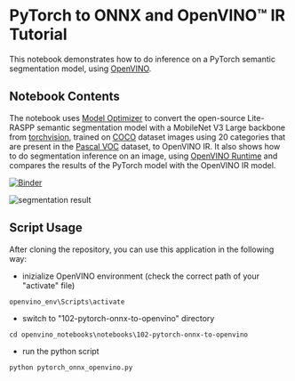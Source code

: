# PyTorch to ONNX and OpenVINO™ IR Tutorial
This notebook demonstrates how to do inference on a PyTorch semantic segmentation model, using [OpenVINO](https://github.com/openvinotoolkit/openvino).

Notebook Contents
-
The notebook uses [Model Optimizer](https://docs.openvino.ai/latest/openvino_docs_MO_DG_Deep_Learning_Model_Optimizer_DevGuide.html) to convert the open-source Lite-RASPP semantic segmentation model with a MobileNet V3 Large backbone from [torchvision](https://pytorch.org/vision/main/models/lraspp.html), trained on [COCO](https://cocodataset.org) dataset images using 20 categories that are present in the [Pascal VOC](http://host.robots.ox.ac.uk/pascal/VOC/voc2012/index.html) dataset, to OpenVINO IR. It also shows how to do segmentation inference on an image, using [OpenVINO Runtime](https://docs.openvino.ai/latest/openvino_docs_IE_DG_Deep_Learning_Inference_Engine_DevGuide.html) and compares the results of the PyTorch model with the OpenVINO IR model.    

[![Binder](https://mybinder.org/badge_logo.svg)](https://mybinder.org/v2/gh/openvinotoolkit/openvino_notebooks/HEAD?filepath=notebooks%2F102-pytorch-onnx-to-openvino%2F102-pytorch-onnx-to-openvino.ipynb)

![segmentation result](https://user-images.githubusercontent.com/29454499/203723317-1716e3ca-b390-47e1-bb98-07b4d8d097a0.png)


Script Usage
-
After cloning the repository, you can use this application in the following way:
+ inizialize OpenVINO environment (check the correct path of your "activate" file)
 ```
 openvino_env\Scripts\activate
 ```
+ switch to "102-pytorch-onnx-to-openvino" directory
 ```
 cd openvino_notebooks\notebooks\102-pytorch-onnx-to-openvino
 ```
+ run the python script
 ```
 python pytorch_onnx_openvino.py
 ```
